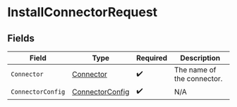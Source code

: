 # InstallConnectorRequest


## Fields

| Field                                                         | Type                                                          | Required                                                      | Description                                                   |
| ------------------------------------------------------------- | ------------------------------------------------------------- | ------------------------------------------------------------- | ------------------------------------------------------------- |
| `Connector`                                                   | [Connector](../../Models/Components/Connector.md)             | :heavy_check_mark:                                            | The name of the connector.                                    |
| `ConnectorConfig`                                             | [ConnectorConfig](../../Models/Components/ConnectorConfig.md) | :heavy_check_mark:                                            | N/A                                                           |